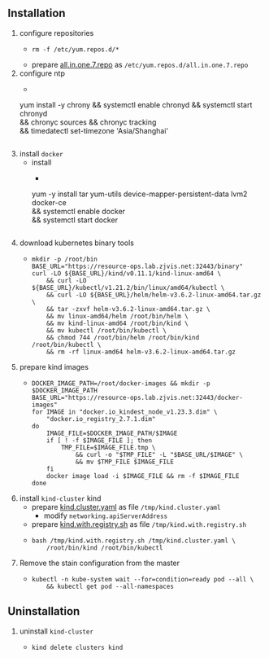 ## Installation
1. configure repositories
    * ```shell
      rm -f /etc/yum.repos.d/*
      ```
    * prepare [all.in.one.7.repo](resources/all.in.one.7.repo.md) as `/etc/yum.repos.d/all.in.one.7.repo`
2. configure ntp
    * ```shell
     yum install -y chrony && systemctl enable chronyd && systemctl start chronyd \
         && chronyc sources && chronyc tracking \
         && timedatectl set-timezone 'Asia/Shanghai'
     ```
3. install `docker`
    * install
        * ```shell
        yum -y install tar yum-utils device-mapper-persistent-data lvm2 docker-ce \
            && systemctl enable docker \
            && systemctl start docker
        ```
4. download kubernetes binary tools
    * ```shell
      mkdir -p /root/bin
      BASE_URL="https://resource-ops.lab.zjvis.net:32443/binary"
      curl -LO ${BASE_URL}/kind/v0.11.1/kind-linux-amd64 \
          && curl -LO ${BASE_URL}/kubectl/v1.21.2/bin/linux/amd64/kubectl \
          && curl -LO ${BASE_URL}/helm/helm-v3.6.2-linux-amd64.tar.gz \
          && tar -zxvf helm-v3.6.2-linux-amd64.tar.gz \
          && mv linux-amd64/helm /root/bin/helm \
          && mv kind-linux-amd64 /root/bin/kind \
          && mv kubectl /root/bin/kubectl \
          && chmod 744 /root/bin/helm /root/bin/kind /root/bin/kubectl \
          && rm -rf linux-amd64 helm-v3.6.2-linux-amd64.tar.gz
      ```
5. prepare kind images
    * ```shell
      DOCKER_IMAGE_PATH=/root/docker-images && mkdir -p $DOCKER_IMAGE_PATH
      BASE_URL="https://resource-ops.lab.zjvis.net:32443/docker-images"
      for IMAGE in "docker.io_kindest_node_v1.23.3.dim" \
          "docker.io_registry_2.7.1.dim"
      do
          IMAGE_FILE=$DOCKER_IMAGE_PATH/$IMAGE
          if [ ! -f $IMAGE_FILE ]; then
              TMP_FILE=$IMAGE_FILE.tmp \
                  && curl -o "$TMP_FILE" -L "$BASE_URL/$IMAGE" \
                  && mv $TMP_FILE $IMAGE_FILE
          fi
          docker image load -i $IMAGE_FILE && rm -f $IMAGE_FILE
      done
      ```
6. install `kind-cluster` kind
    * prepare [kind.cluster.yaml](resources/kind.cluster.yaml.md) as file `/tmp/kind.cluster.yaml`
        * modify `networking.apiServerAddress`
    * prepare [kind.with.registry.sh](resources/kind.with.registry.sh.md) as file `/tmp/kind.with.registry.sh`
    * ```shell
      bash /tmp/kind.with.registry.sh /tmp/kind.cluster.yaml \
          /root/bin/kind /root/bin/kubectl
      ```
7. Remove the stain configuration from the master
    * ```shell
      kubectl -n kube-system wait --for=condition=ready pod --all \
          && kubectl get pod --all-namespaces
      ```

## Uninstallation
1. uninstall `kind-cluster`
    * ```shell
      kind delete clusters kind
      ```
